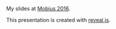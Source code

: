 My slides at [Mobius 2016][1].

This presentation is created with [reveal.js][2].

 [1]: http://2016.mobiusconf.com/
 [2]: https://github.com/hakimel/reveal.js